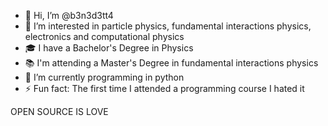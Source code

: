 - 👋 Hi, I’m @b3n3d3tt4
- 👀 I’m interested in particle physics, fundamental interactions physics, electronics and computational physics
- 🎓 I have a Bachelor's Degree in Physics
- 📚 I'm attending a Master's Degree in fundamental interactions physics
- 🌱 I’m currently programming in python
- ⚡ Fun fact: The first time I attended a programming course I hated it

OPEN SOURCE IS LOVE
<!---
b3n3d3tt4/b3n3d3tt4 is a ✨ special ✨ repository because its `README.md` (this file) appears on your GitHub profile.
You can click the Preview link to take a look at your changes.
--->
